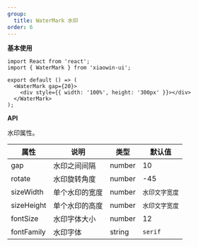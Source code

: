 ```yaml
---
group:
  title: WaterMark 水印
order: 6
---
```


**基本使用**

```tsx
import React from 'react';
import { WaterMark } from 'xiaowin-ui';

export default () => (
  <WaterMark gap={20}>
    <div style={{ width: '100%', height: '300px' }}></div>
  </WaterMark>
);
```

**API**

水印属性。

| 属性       | 说明           | 类型   | 默认值         |
| ---------- | -------------- | ------ | -------------- |
| gap        | 水印之间间隔   | number | 10             |
| rotate     | 水印旋转角度   | number | -45            |
| sizeWidth  | 单个水印的宽度 | number | `水印文字宽度` |
| sizeHeight | 单个水印的高度 | number | `水印文字宽度` |
| fontSize   | 水印字体大小   | number | 12             |
| fontFamily | 水印字体       | string | `serif`        |
